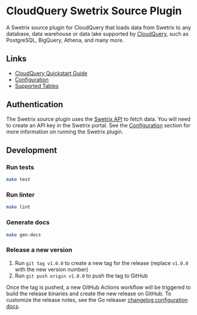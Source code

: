 # CloudQuery Swetrix Source Plugin

A Swetrix source plugin for CloudQuery that loads data from Swetrix to any database, data warehouse or data lake supported by [CloudQuery](https://www.cloudquery.io/), such as PostgreSQL, BigQuery, Athena, and many more.

## Links

- [CloudQuery Quickstart Guide](https://www.cloudquery.io/docs/quickstart)
- [Configuration](docs/overview.md)
- [Supported Tables](docs/tables/README.md)

## Authentication

The Swetrix source plugin uses the [Swetrix API](https://docs.swetrix.com/statistics-api) to fetch data. You will need to create an API key in the Swetrix portal. See the [Configuration](docs/overview.md) section for more information on running the Swetrix plugin.

## Development

### Run tests

```bash
make test
```

### Run linter

```bash
make lint
```

### Generate docs

```bash
make gen-docs
```

### Release a new version

1. Run `git tag v1.0.0` to create a new tag for the release (replace `v1.0.0` with the new version number)
2. Run `git push origin v1.0.0` to push the tag to GitHub  

Once the tag is pushed, a new GitHub Actions workflow will be triggered to build the release binaries and create the new release on GitHub.
To customize the release notes, see the Go releaser [changelog configuration docs](https://goreleaser.com/customization/changelog/#changelog).

